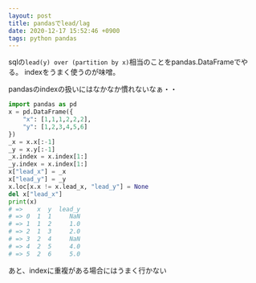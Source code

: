 ```yaml
---
layout: post
title: pandasでlead/lag
date: 2020-12-17 15:52:46 +0900
tags: python pandas
---
```


sqlの`lead(y) over (partition by x)`相当のことをpandas.DataFrameでやる。
indexをうまく使うのが味噌。

pandasのindexの扱いにはなかなか慣れないなぁ・・

```python
import pandas as pd
x = pd.DataFrame({
    "x": [1,1,1,2,2,2],
    "y": [1,2,3,4,5,6]
})
_x = x.x[:-1]
_y = x.y[:-1]
_x.index = x.index[1:]
_y.index = x.index[1:]
x["lead_x"] = _x
x["lead_y"] = _y
x.loc[x.x != x.lead_x, "lead_y"] = None
del x["lead_x"]
print(x)
# =>    x  y  lead_y
# => 0  1  1     NaN
# => 1  1  2     1.0
# => 2  1  3     2.0
# => 3  2  4     NaN
# => 4  2  5     4.0
# => 5  2  6     5.0
```

あと、indexに重複がある場合にはうまく行かない
